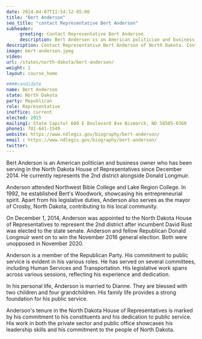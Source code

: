 ```yaml
---
date: 2024-04-07T11:54:12-05:00
title: "Bert Anderson"
seo_title: "contact Representative Bert Anderson"
subheader:
     greeting: Contact Representative Bert Anderson
     description: Bert Anderson is an American politician and business owner who has been serving in the North Dakota House of Representatives since December 2014. He currently represents the 2nd district alongside Donald Longmuir.
description: Contact Representative Bert Anderson of North Dakota. Contact information for Bert Anderson includes email address, phone number, and mailing address.
image: bert-anderson.jpeg
video:
url: /states/north-dakota/bert-anderson/
weight: 1
layout: course_home

####candidate
name: Bert Anderson
state: North Dakota
party: Republican
role: Representative
inoffice: current
elected: 2015
mailing1: State Capitol 600 E Boulevard Ave Bismarck, ND 58505-0360
phone1: 701-641-1549
website: https://www.ndlegis.gov/biography/bert-anderson/
email : https://www.ndlegis.gov/biography/bert-anderson/
twitter:
---
```

Bert Anderson is an American politician and business owner who has been serving in the North Dakota House of Representatives since December 2014. He currently represents the 2nd district alongside Donald Longmuir.

Anderson attended Northwest Bible College and Lake Region College. In 1992, he established Bert's Woodwork, showcasing his entrepreneurial spirit. Apart from his legislative duties, Anderson also serves as the mayor of Crosby, North Dakota, contributing to his local community.

On December 1, 2014, Anderson was appointed to the North Dakota House of Representatives to represent the 2nd district after incumbent David Rust was elected to the state senate. Anderson and fellow Republican Donald Longmuir went on to win the November 2016 general election. Both were unopposed in November 2020.

Anderson is a member of the Republican Party. His commitment to public service is evident in his various roles. He has served on several committees, including Human Services and Transportation. His legislative work spans across various sessions, reflecting his experience and dedication.

In his personal life, Anderson is married to Dianne. They are blessed with two children and four grandchildren. His family life provides a strong foundation for his public service.

Anderson's tenure in the North Dakota House of Representatives is marked by his commitment to his constituents and his dedication to public service. His work in both the private sector and public office showcases his leadership skills and his commitment to the people of North Dakota.
